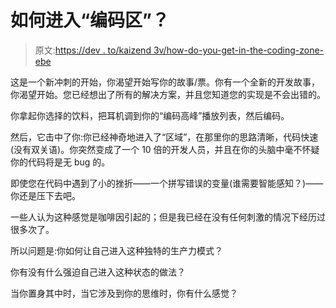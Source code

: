 # 如何进入“编码区”？

> 原文:[https://dev . to/kaizend 3v/how-do-you-get-in-the-coding-zone-ebe](https://dev.to/kaizend3v/how-do-you-get-in-the-coding-zone-ebe)

这是一个新冲刺的开始，你渴望开始写你的故事/票。你有一个全新的开发故事，你渴望开始。您已经想出了所有的解决方案，并且您知道您的实现是不会出错的。

你拿起你选择的饮料，把耳机调到你的“编码高峰”播放列表，然后编码。

然后，它击中了你:你已经神奇地进入了“区域”，在那里你的思路清晰，代码快速(没有双关语)。你突然变成了一个 10 倍的开发人员，并且在你的头脑中毫不怀疑你的代码将是无 bug 的。

即使您在代码中遇到了小的挫折——一个拼写错误的变量(谁需要智能感知？)——你还是压下去吧。

一些人认为这种感觉是咖啡因引起的；但是我已经在没有任何刺激的情况下经历过很多次了。

所以问题是:你如何让自己进入这种独特的生产力模式？

你有没有什么强迫自己进入这种状态的做法？

当你置身其中时，当它涉及到你的思维时，你有什么感觉？